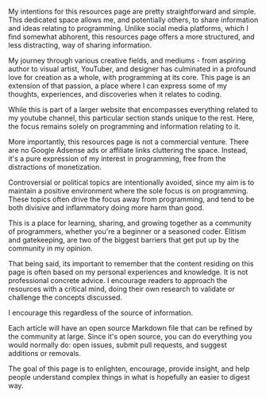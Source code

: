 My intentions for this resources page are pretty straightforward and simple. This dedicated space allows me, and potentially others, to share information and ideas relating to programming. Unlike social media platforms, which I find somewhat abhorent, this resources page offers a more structured, and less distracting, way of sharing information.

My journey through various creative fields, and mediums - from aspiring author to visual artist, YouTuber, and designer has culminated in a profound love for creation as a whole, with programming at its core. This page is an extension of that passion, a place where I can express some of my thoughts, experiences, and discoveries when it relates to coding.

While this is part of a larger website that encompasses everything related to my youtube channel, this particular section stands unique to the rest. Here, the focus remains solely on programming and information relating to it.

More importantly, this resources page is not a commercial venture. There are no Google Adsense ads or affiliate links cluttering the space. Instead, it's a pure expression of my interest in programming, free from the distractions of monetization.

Controversial or political topics are intentionally avoided, since my aim is to maintain a positive environment where the sole focus is on programming. These topics often drive the focus away from programming, and tend to be both divisive and inflammatory doing more harm than good.

 This is a place for learning, sharing, and growing together as a community of programmers, whether you're a beginner or a seasoned coder. Elitism and gatekeeping, are two of the biggest barriers that get put up by the community in my opinion.

That being said, its important to remember that the content residing on this page is often based on my personal experiences and knowledge. It is not professional concrete advice. I encourage readers to approach the resources with a critical mind, doing their own research to validate or challenge the concepts discussed. 

I encourage this regardless of the source of information.

Each article will have an open source Markdown file that can be refined by the community at large. Since it's open source, you can do everything you would normally do: open issues, submit pull requests, and suggest additions or removals.

 The goal of this page is to enlighten, encourage, provide insight, and help people understand complex things in what is hopefully an easier to digest way.